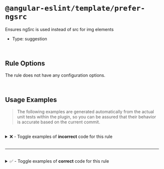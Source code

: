 <!--

  DO NOT EDIT.

  This markdown file was autogenerated using a mixture of the following files as the source of truth for its data:
  - ../../src/rules/prefer-ngsrc.ts
  - ../../tests/rules/prefer-ngsrc/cases.ts

  In order to update this file, it is therefore those files which need to be updated, as well as potentially the generator script:
  - ../../../../tools/scripts/generate-rule-docs.ts

-->

<br>

# `@angular-eslint/template/prefer-ngsrc`

Ensures ngSrc is used instead of src for img elements

- Type: suggestion

<br>

## Rule Options

The rule does not have any configuration options.

<br>

## Usage Examples

> The following examples are generated automatically from the actual unit tests within the plugin, so you can be assured that their behavior is accurate based on the current commit.

<br>

<details>
<summary>❌ - Toggle examples of <strong>incorrect</strong> code for this rule</summary>

<br>

#### Default Config

```json
{
  "rules": {
    "@angular-eslint/template/prefer-ngsrc": [
      "error"
    ]
  }
}
```

<br>

#### ❌ Invalid Code

```html
<ng-template>
  <img src="http://localhost">
       ~~~~~~~~~~~~~~~~~~~~~~
  <img [src]="'http://localhost'">
       ~~~~~~~~~~~~~~~~~~~~~~~~~~
  <img [src]="value">
       ~~~~~~~~~~~~~
  <IMG [src]="value">
       ~~~~~~~~~~~~~
</ng-template>
```

<br>

---

<br>

#### Default Config

```json
{
  "rules": {
    "@angular-eslint/template/prefer-ngsrc": [
      "error"
    ]
  }
}
```

<br>

#### ❌ Invalid Code

```html
<ng-template>
  <img ngSrc="http://localhost" src="http://localhost">
                                ~~~~~~~~~~~~~~~~~~~~~~
  <img ngSrc="http://localhost" [src]="'http://localhost'">
                                ~~~~~~~~~~~~~~~~~~~~~~~~~~
  <img ngSrc="http://localhost" [src]="value">
                                ~~~~~~~~~~~~~
  <img [ngSrc]="otherValue" src="http://localhost">
                            ~~~~~~~~~~~~~~~~~~~~~~
  <img [ngSrc]="otherValue" [src]="'http://localhost'">
                            ~~~~~~~~~~~~~~~~~~~~~~~~~~
  <img [ngSrc]="otherValue" [src]="value">
                            ~~~~~~~~~~~~~
  <img [src]="otherValue" [ngSrc]="value">
       ~~~~~~~~~~~~~~~~~~
  <img src="data:image/png;base64" [ngSrc]="otherValue">
       ~~~~~~~~~~~~~~~~~~~~~~~~~~~
</ng-template>
```

</details>

<br>

---

<br>

<details>
<summary>✅ - Toggle examples of <strong>correct</strong> code for this rule</summary>

<br>

#### Default Config

```json
{
  "rules": {
    "@angular-eslint/template/prefer-ngsrc": [
      "error"
    ]
  }
}
```

<br>

#### ✅ Valid Code

```html
<img ngSrc="http://localhost">
```

<br>

---

<br>

#### Default Config

```json
{
  "rules": {
    "@angular-eslint/template/prefer-ngsrc": [
      "error"
    ]
  }
}
```

<br>

#### ✅ Valid Code

```html
<img [ngSrc]="'http://localhost'">
```

<br>

---

<br>

#### Default Config

```json
{
  "rules": {
    "@angular-eslint/template/prefer-ngsrc": [
      "error"
    ]
  }
}
```

<br>

#### ✅ Valid Code

```html
<img [ngSrc]="value">
```

<br>

---

<br>

#### Default Config

```json
{
  "rules": {
    "@angular-eslint/template/prefer-ngsrc": [
      "error"
    ]
  }
}
```

<br>

#### ✅ Valid Code

```html
<img src="data:image/jpeg;base64">
```

<br>

---

</details>

<br>
